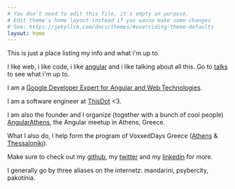 ```yaml
---
# You don't need to edit this file, it's empty on purpose.
# Edit theme's home layout instead if you wanna make some changes
# See: https://jekyllrb.com/docs/themes/#overriding-theme-defaults
layout: home
---
```


This is just a place listing my info and what i'm up to.

I like web, i like code, i like [angular](https://angular.io/) and i like talking about all this. Go to [talks](/talks) to see
what i'm up to.

I am a [Google Developer Expert for Angular and Web Technologies](https://developers.google.com/experts/people/katerina-skroumpelou).

I am a software engineer at [ThisDot](https://www.thisdot.co/) <3.

I am also the founder and I organize (together with a bunch of cool people) [AngularAthens](https://meetup.com/Angular-Athens/), the Angular meetup in Athens, Greece.

What I also do, I help form the program of VoxxedDays Greece ([Athens](https://voxxeddays.com/athens/) & [Thessaloniki](https://voxxeddays.com/thessaloniki/)).

Make sure to check out my [github](https://github.com/mandarini), my [twitter](https://twitter.com/psybercity) and my [linkedin](https://www.linkedin.com/in/katerinaskroumpelou/) for more.

I generally go by three aliases on the internetz: mandarini, psybercity, pakotinia.
